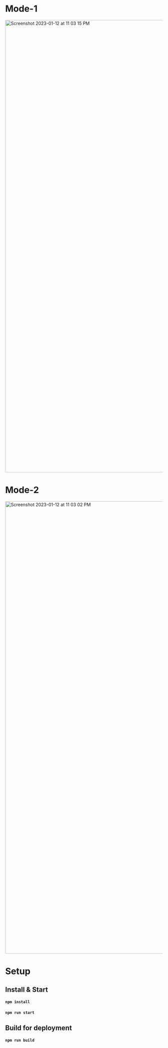 
# Mode-1 

<img width="1440" alt="Screenshot 2023-01-12 at 11 03 15 PM" src="https://user-images.githubusercontent.com/30192834/212138798-23e2ed53-82d7-490b-ba5e-9eeaccd4ee1b.png">

# Mode-2

<img width="1440" alt="Screenshot 2023-01-12 at 11 03 02 PM" src="https://user-images.githubusercontent.com/30192834/212138832-85d9e154-dfb0-4c19-955c-5af1588a27fc.png">

# Setup
## Install & Start
#### `npm install`
#### `npm run start`

## Build for deployment
#### `npm run build`
